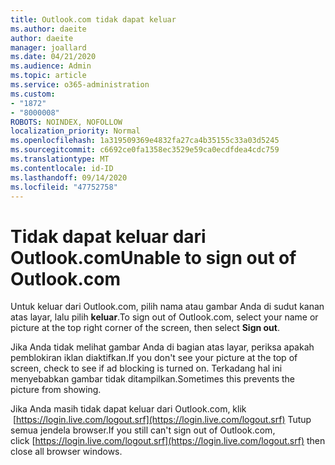 ```yaml
---
title: Outlook.com tidak dapat keluar
ms.author: daeite
author: daeite
manager: joallard
ms.date: 04/21/2020
ms.audience: Admin
ms.topic: article
ms.service: o365-administration
ms.custom:
- "1872"
- "8000008"
ROBOTS: NOINDEX, NOFOLLOW
localization_priority: Normal
ms.openlocfilehash: 1a319509369e4832fa27ca4b35155c33a03d5245
ms.sourcegitcommit: c6692ce0fa1358ec3529e59ca0ecdfdea4cdc759
ms.translationtype: MT
ms.contentlocale: id-ID
ms.lasthandoff: 09/14/2020
ms.locfileid: "47752758"
---
```

# <a name="unable-to-sign-out-of-outlookcom"></a><span data-ttu-id="345a3-102">Tidak dapat keluar dari Outlook.com</span><span class="sxs-lookup"><span data-stu-id="345a3-102">Unable to sign out of Outlook.com</span></span>

<span data-ttu-id="345a3-103">Untuk keluar dari Outlook.com, pilih nama atau gambar Anda di sudut kanan atas layar, lalu pilih **keluar**.</span><span class="sxs-lookup"><span data-stu-id="345a3-103">To sign out of Outlook.com, select your name or picture at the top right corner of the screen, then select **Sign out**.</span></span>

<span data-ttu-id="345a3-104">Jika Anda tidak melihat gambar Anda di bagian atas layar, periksa apakah pemblokiran iklan diaktifkan.</span><span class="sxs-lookup"><span data-stu-id="345a3-104">If you don't see your picture at the top of screen, check to see if ad blocking is turned on.</span></span> <span data-ttu-id="345a3-105">Terkadang hal ini menyebabkan gambar tidak ditampilkan.</span><span class="sxs-lookup"><span data-stu-id="345a3-105">Sometimes this prevents the picture from showing.</span></span>

<span data-ttu-id="345a3-106">Jika Anda masih tidak dapat keluar dari Outlook.com, klik  [https://login.live.com/logout.srf](https://login.live.com/logout.srf) Tutup semua jendela browser.</span><span class="sxs-lookup"><span data-stu-id="345a3-106">If you still can't sign out of Outlook.com, click [https://login.live.com/logout.srf](https://login.live.com/logout.srf) then close all browser windows.</span></span>